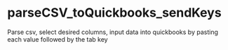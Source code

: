 # parseCSV_toQuickbooks_sendKeys
Parse csv, select desired columns, input data into quickbooks by pasting each value followed by the tab key
